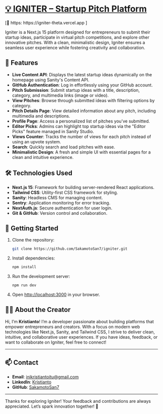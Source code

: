 <h1><a href="https://igniter-theta.vercel.app" target="_blank">💡 IGNITER – Startup Pitch Platform</a></h1>
[🔗 https: https://igniter-theta.vercel.app ]

Igniter is a Next.js 15 platform designed for entrepreneurs to submit their startup ideas, participate in virtual pitch competitions, and explore other innovative pitches. With a clean, minimalistic design, Igniter ensures a seamless user experience while fostering creativity and collaboration.

## 🚀 Features

- **Live Content API**: Displays the latest startup ideas dynamically on the homepage using Sanity's Content API.
- **GitHub Authentication**: Log in effortlessly using your GitHub account.
- **Pitch Submission**: Submit startup ideas with a title, description, category, and multimedia links (image or video).
- **View Pitches**: Browse through submitted ideas with filtering options by category.
- **Pitch Details Page**: View detailed information about any pitch, including multimedia and descriptions.
- **Profile Page**: Access a personalized list of pitches you've submitted.
- **Editor Picks**: Admins can highlight top startup ideas via the "Editor Picks" feature managed in Sanity Studio.
- **Views Counter**: Tracks the number of views for each pitch instead of using an upvote system.
- **Search**: Quickly search and load pitches with ease.
- **Minimalistic Design**: A fresh and simple UI with essential pages for a clean and intuitive experience.

## 🛠 Technologies Used

- **Next.js 15**: Framework for building server-rendered React applications.
- **Tailwind CSS**: Utility-first CSS framework for styling.
- **Sanity**: Headless CMS for managing content.
- **Sentry**: Application monitoring for error tracking.
- **NextAuth.js**: Secure authentication for user login.
- **Git & GitHub**: Version control and collaboration.

## 📖 Getting Started

1. Clone the repository:
    ```bash
    git clone https://github.com/SakamotoSan7/igniter.git
    ```
2. Install dependencies:
    ```bash
    npm install
    ```
3. Run the development server:
    ```bash
    npm run dev
    ```
4. Open [http://localhost:3000](http://localhost:3000) in your browser.

## 👨‍💻 About the Creator

Hi, I’m **Kristianto**! I’m a developer passionate about building platforms that empower entrepreneurs and creators. With a focus on modern web technologies like Next.js, Sanity, and Tailwind CSS, I strive to deliver clean, intuitive, and collaborative user experiences. If you have ideas, feedback, or want to collaborate on Igniter, feel free to connect!

---

## 📫 Contact

- **Email**: inikristiantoitu@gmail.com
- **LinkedIn**: [Kristianto](https://www.linkedin.com/in/kristianto-9117)
- **GitHub**: [SakamotoSan7](https://github.com/SakamotoSan7)

---

Thanks for exploring Igniter! Your feedback and contributions are always appreciated. Let’s spark innovation together! 🚀
